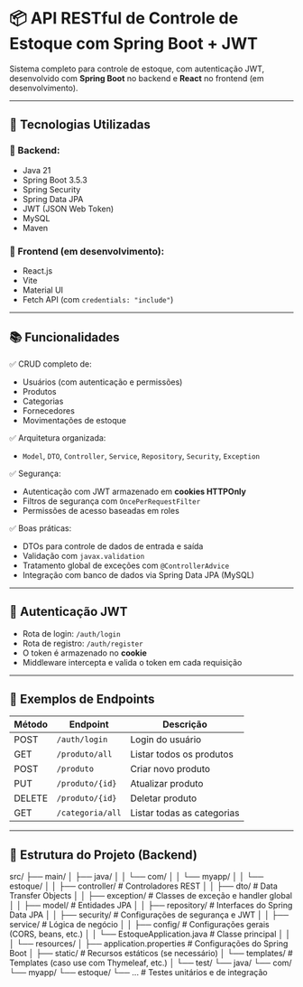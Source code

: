 # 📦 API RESTful de Controle de Estoque com Spring Boot + JWT

Sistema completo para controle de estoque, com autenticação JWT, desenvolvido com **Spring Boot** no backend e **React** no frontend (em desenvolvimento).

---

## 🚀 Tecnologias Utilizadas

### 🔧 Backend:
- Java 21
- Spring Boot 3.5.3
- Spring Security
- Spring Data JPA
- JWT (JSON Web Token)
- MySQL
- Maven

### 💅 Frontend (em desenvolvimento):
- React.js
- Vite
- Material UI
- Fetch API (com `credentials: "include"`)

---

## 📚 Funcionalidades

✅ CRUD completo de:
- Usuários (com autenticação e permissões)
- Produtos
- Categorias
- Fornecedores
- Movimentações de estoque

✅ Arquitetura organizada:
- `Model`, `DTO`, `Controller`, `Service`, `Repository`, `Security`, `Exception`

✅ Segurança:
- Autenticação com JWT armazenado em **cookies HTTPOnly**
- Filtros de segurança com `OncePerRequestFilter`
- Permissões de acesso baseadas em roles

✅ Boas práticas:
- DTOs para controle de dados de entrada e saída
- Validação com `javax.validation`
- Tratamento global de exceções com `@ControllerAdvice`
- Integração com banco de dados via Spring Data JPA (MySQL)

---

## 🔐 Autenticação JWT

- Rota de login: `/auth/login`
- Rota de registro: `/auth/register`
- O token é armazenado no **cookie**
- Middleware intercepta e valida o token em cada requisição

---

## 🧪 Exemplos de Endpoints

| Método | Endpoint             | Descrição                  |
|--------|----------------------|----------------------------|
| POST   | `/auth/login`        | Login do usuário           |
| GET    | `/produto/all`       | Listar todos os produtos   |
| POST   | `/produto`           | Criar novo produto         |
| PUT    | `/produto/{id}`      | Atualizar produto          |
| DELETE | `/produto/{id}`      | Deletar produto            |
| GET    | `/categoria/all`     | Listar todas as categorias |

---

## 📁 Estrutura do Projeto (Backend)
src/
├── main/
│   ├── java/
│   │   └── com/
│   │       └── myapp/
│   │           └── estoque/
│   │               ├── controller/       # Controladores REST
│   │               ├── dto/              # Data Transfer Objects
│   │               ├── exception/        # Classes de exceção e handler global
│   │               ├── model/            # Entidades JPA
│   │               ├── repository/       # Interfaces do Spring Data JPA
│   │               ├── security/         # Configurações de segurança e JWT
│   │               ├── service/          # Lógica de negócio
│   │               ├── config/           # Configurações gerais (CORS, beans, etc.)
│   │               └── EstoqueApplication.java  # Classe principal
│   │
│   └── resources/
│       ├── application.properties        # Configurações do Spring Boot
│       ├── static/                       # Recursos estáticos (se necessário)
│       └── templates/                    # Templates (caso use com Thymeleaf, etc.)
│
└── test/
    └── java/
        └── com/
            └── myapp/
                └── estoque/
                    └── ...               # Testes unitários e de integração

